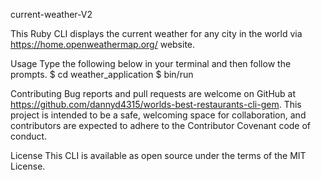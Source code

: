 current-weather-V2

This Ruby CLI displays the current weather for any city in the world via https://home.openweathermap.org/ website.

Usage
Type the following below in your terminal and then follow the prompts.
$ cd weather_application
$ bin/run

Contributing
Bug reports and pull requests are welcome on GitHub at https://github.com/dannyd4315/worlds-best-restaurants-cli-gem. This project is intended to be a safe, welcoming space for collaboration, and contributors are expected to adhere to the Contributor Covenant code of conduct.

License
This CLI is available as open source under the terms of the MIT License.